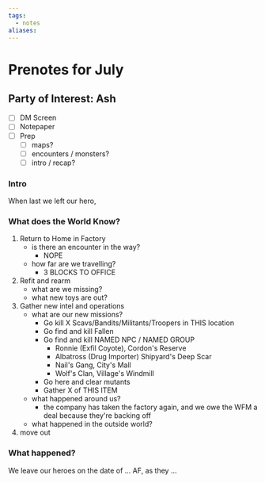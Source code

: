 ```yaml
---
tags:
  - notes
aliases:
---
```


# Prenotes for July
## Party of Interest: Ash
- [ ] DM Screen
- [ ] Notepaper
- [ ] Prep
	- [ ] maps?
	- [ ] encounters / monsters?
	- [ ] intro / recap?

### Intro

When last we left our hero, 

### What does the World Know?

1. Return to Home in Factory
	- is there an encounter in the way? 
		- NOPE
	- how far are we travelling?
		- 3 BLOCKS TO OFFICE
2. Refit and rearm
	- what are we missing? 
	- what new toys are out?
3. Gather new intel and operations
	- what are our new missions? 
		- Go kill X Scavs/Bandits/Militants/Troopers in THIS location
		- Go find and kill Fallen
		- Go find and kill NAMED NPC / NAMED GROUP
			- Ronnie (Exfil Coyote), Cordon's Reserve
			- Albatross (Drug Importer) Shipyard's Deep Scar
			- Nail's Gang, City's Mall
			- Wolf's Clan, Village's Windmill
		- Go here and clear mutants
		- Gather X of THIS ITEM
	- what happened around us? 
		- the company has taken the factory again, and we owe the WFM a deal because they're backing off
	- what happened in the outside world?
4. move out


### What happened?


We leave our heroes on the date of ... AF, as they ...